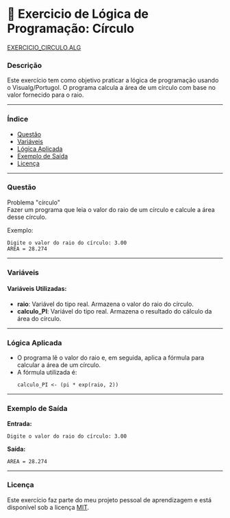 
# 🚀 Exercicio de Lógica de Programação: Círculo

<a href="/logica-de-programação/VisualG_Portugol/Estrutura_Sequencial/Exercicios/circulo/circulo.alg">EXERCICIO_CIRCULO.ALG</a>

### Descrição

Este exercício tem como objetivo praticar a lógica de programação usando o Visualg/Portugol. O programa calcula a área de um círculo com base no valor fornecido para o raio.

---

### Índice

- [Questão](#questão)
- [Variáveis](#variáveis)
- [Lógica Aplicada](#lógica-aplicada)
- [Exemplo de Saída](#exemplo-de-saída)
- [Licença](#licença)

---

### Questão

Problema "círculo"  
Fazer um programa que leia o valor do raio de um círculo e calcule a área desse círculo.

Exemplo:
```
Digite o valor do raio do círculo: 3.00  
AREA = 28.274
```

---

### Variáveis

#### Variáveis Utilizadas:

- **raio**: Variável do tipo real. Armazena o valor do raio do círculo.
- **calculo_PI**: Variável do tipo real. Armazena o resultado do cálculo da área do círculo.

---

### Lógica Aplicada

- O programa lê o valor do raio e, em seguida, aplica a fórmula para calcular a área de um círculo.
- A fórmula utilizada é:
  ```alg
  calculo_PI <- (pi * exp(raio, 2))
  ```

---

### Exemplo de Saída

**Entrada:**
```
Digite o valor do raio do círculo: 3.00
```

**Saída:**
```
AREA = 28.274
```

---

### Licença

Este exercício faz parte do meu projeto pessoal de aprendizagem e está disponível sob a licença [MIT](LICENSE).
